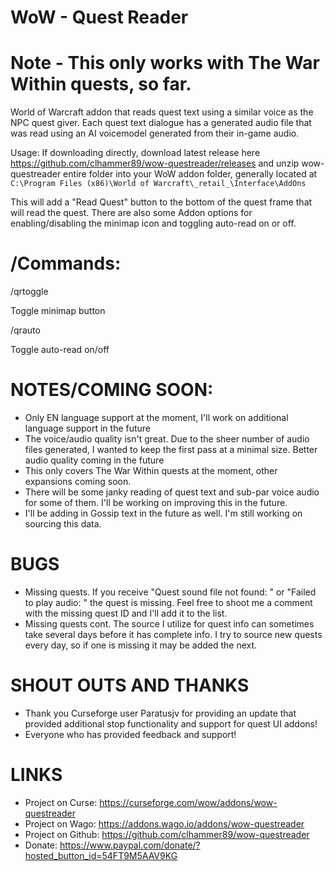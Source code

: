 # WoW - Quest Reader

# Note - This only works with The War Within quests, so far.
World of Warcraft addon that reads quest text using a similar voice as the NPC quest giver. Each quest text dialogue has a generated audio file that was read using an AI voicemodel generated from their in-game audio.

Usage:
If downloading directly, download latest release here https://github.com/clhammer89/wow-questreader/releases and unzip wow-questreader entire folder into your WoW addon folder, generally located at `C:\Program Files (x86)\World of Warcraft\_retail_\Interface\AddOns`

This will add a "Read Quest" button to the bottom of the quest frame that will read the quest. There are also some Addon options for enabling/disabling the minimap icon and toggling auto-read on or off.

# /Commands:

/qrtoggle

Toggle minimap button

/qrauto

Toggle auto-read on/off


# NOTES/COMING SOON:
 - Only EN language support at the moment, I'll work on additional language support in the future
 - The voice/audio quality isn't great. Due to the sheer number of audio files generated, I wanted to keep the first pass at a minimal size. Better audio quality coming in the future
 - This only covers The War Within quests at the moment, other expansions coming soon.
 - There will be some janky reading of quest text and sub-par voice audio for some of them. I'll be working on improving this in the future.
 - I'll be adding in Gossip text in the future as well. I'm still working on sourcing this data.


# BUGS
 - Missing quests. If you receive "Quest sound file not found: " or "Failed to play audio: " the quest is missing. Feel free to shoot me a comment with the missing quest ID and I'll add it to the list. 
 - Missing quests cont. The source I utilize for quest info can sometimes take several days before it has complete info. I try to source new quests every day, so if one is missing it may be added the next.

# SHOUT OUTS AND THANKS
 - Thank you Curseforge user Paratusjv for providing an update that provided additional stop functionality and support for quest UI addons! 
 - Everyone who has provided feedback and support! 
 
# LINKS
 - Project on Curse: https://curseforge.com/wow/addons/wow-questreader
 - Project on Wago: https://addons.wago.io/addons/wow-questreader
 - Project on Github: https://github.com/clhammer89/wow-questreader
 - Donate: https://www.paypal.com/donate/?hosted_button_id=54FT9M5AAV9KG